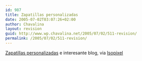 ```yaml
---
id: 987
title: Zapatillas personalizadas
date: 2005-07-02T03:07:26+02:00
author: Chavalina
layout: revision
guid: http://www.wp.chavalina.net/2005/07/02/511-revision/
permalink: /2005/07/02/511-revision/
---
```

<a href="http://aerosolblog.blogspot.com/2005/06/zapatillas-personalizadas.html" target="_blank">Zapatillas personalizadas</a> e interesante blog, via <a href="http://www.isopixel.net/archivos/2005/06/tenis-personalizados/" target="_blank">Isopixel</a>